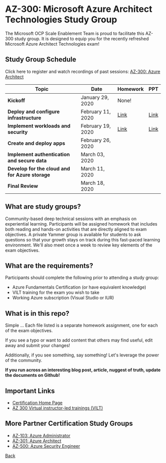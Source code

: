 # AZ-300: Microsoft Azure Architect Technologies Study Group

The Microsoft OCP Scale Enablement Team is proud to facilitate this AZ-300 study group. It is designed to equip you for the recently refreshed Microsoft Azure Architect Technologies exam!

## Study Group Schedule

Click here to register and watch recordings of past sessions:  [AZ-300: Azure Architect](https://msuspartners.eventbuilder.com/AZ-300)

|Topic|Date|Homework|PPT|
| - | - | - | - | 
|**Kickoff**|January 29, 2020|None!|  |
|**Deploy and configure infrastructure**|February 11, 2020|[Link](Infrastructure.md) |[Link](Infrastructure.pptx)|
|**Implement workloads and security**| February 19, 2020|[Link](WorkloadsSecurity.md) | [Link](WorkloadsSecurity.pptx) |
|**Create and deploy apps**| February 26, 2020| |  |
|**Implement authentication and secure data**|March 03, 2020| |  |
|**Develop for the cloud and for Azure storage**|March 11, 2020| |  |
|**Final Review**|March 18, 2020| |  |

## What are study groups?

Community-based deep technical sessions with an emphasis on experiential learning.  Participants will be assigned homework that includes both reading and hands-on activities that are directly aligned to exam objectives.  A private Yammer group is available for students to ask questions so that your growth stays on track during this fast-paced learning environment. We'll also meet once a week to review key elements of the exam objectives.

## What are the requirements?

Participants should complete the following prior to attending a study group:

- Azure Fundamentals Certification (or have equivalent knowledge)
- VILT training for the exam you wish to take
- Working Azure subscription (Visual Studio or IUR)

## What is in this repo?

Simple ... Each file listed is a separate homework assignment, one for each of the exam objectives.

If you see a typo or want to add content that others may find useful, edit away and submit your changes!

Additionally, if you see something, say something!  Let's leverage the power of the community.

**If you run across an interesting blog post, article, nuggest of truth, update the documents on Github!**

## Important Links

- [Certification Home Page](https://docs.microsoft.com/en-us/learn/certifications/exams/az-300)
- [AZ 300 Virtual instructor-led trainings (VILT) ](https://partner.microsoft.com/en-us/training/assets/collection/az-300-microsoft-azure-architect-technologies#/)

## More Partner Certification Study Groups

- [AZ-103: Azure Administrator](https://msuspartners.eventbuilder.com/AZ103StudyGroup)
- [AZ-301: Azure Architect](https://msuspartners.eventbuilder.com/AZ-301)
- [AZ-500: Azure Security Engineer](https://msuspartners.eventbuilder.com/AZ500StudyGroup)

[Back](../)
